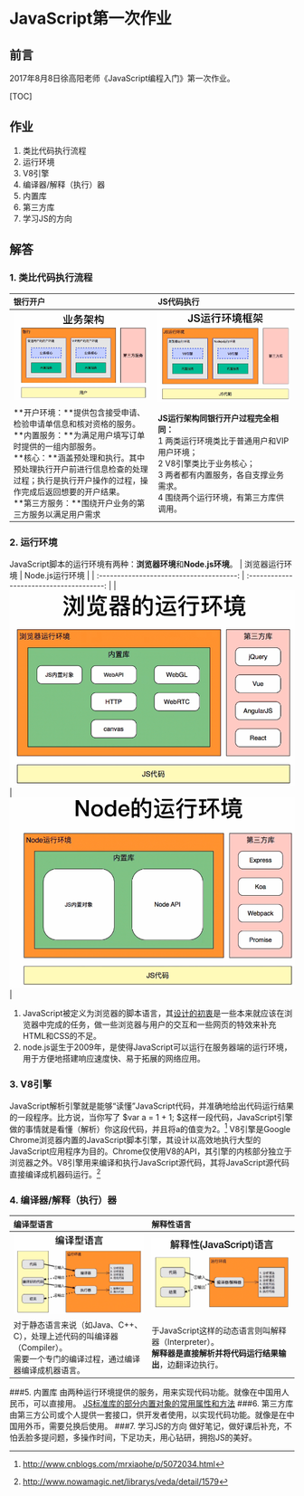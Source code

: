 

# JavaScript第一次作业
## 前言
2017年8月8日徐高阳老师《JavaScript编程入门》第一次作业。

[TOC]

## 作业
1. 类比代码执行流程
2. 运行环境
3. V8引擎
4. 编译器/解释（执行）器 
5. 内置库
6. 第三方库
7. 学习JS的方向

## 解答
### 1. 类比代码执行流程
| 银行开户                                     | JS代码执行                                   |
| :--------------------------------------- | :--------------------------------------- |
| ![1银行开户](https://raw.githubusercontent.com/LydiaLing/MyPostImage/master/Js_Homework/Lesson1/1%E9%93%B6%E8%A1%8C%E5%BC%80%E6%88%B7.png) | ![2JS代码运行](https://github.com/LydiaLing/MyPostImage/blob/master/Js_Homework/Lesson1/2Js%E4%BB%A3%E7%A0%81%E6%89%A7%E8%A1%8C.png?raw=true) |
| **开户环境：**提供包含接受申请、检验申请单信息和核对资格的服务。<br>**内置服务：**为满足用户填写订单时提供的一组内部服务。<br>**核心：**涵盖预处理和执行。其中预处理执行开户前进行信息检查的处理过程；执行是执行开户操作的过程，操作完成后返回想要的开户结果。<br>**第三方服务：**围绕开户业务的第三方服务以满足用户需求 | **JS运行架构同银行开户过程完全相同：**<br>1 两类运行环境类比于普通用户和VIP用户环境；<br>2 V8引擎类比于业务核心；<br>3 两者都有内置服务，各自支撑业务需求。<br>4 围绕两个运行环境，有第三方库供调用。 |

### 2. 运行环境
JavaScript脚本的运行环境有两种：**浏览器环境**和**Node.js环境**。
|                 浏览器运行环境                  |               Node.js运行环境                |
| :--------------------------------------: | :--------------------------------------: |
| ![3浏览器的运行环境](https://github.com/LydiaLing/MyPostImage/blob/master/Js_Homework/Lesson1/3%E6%B5%8F%E8%A7%88%E5%99%A8%E7%9A%84%E8%BF%90%E8%A1%8C%E7%8E%AF%E5%A2%83.png?raw=true) | ![4Node的运行环境](https://github.com/LydiaLing/MyPostImage/blob/master/Js_Homework/Lesson1/4node%E7%9A%84%E8%BF%90%E8%A1%8C%E7%8E%AF%E5%A2%83.png?raw=true) |
1. JavaScript被定义为浏览器的脚本语言，其[设计的初衷](https://mp.weixin.qq.com/s?__biz=MzAxOTc0NzExNg==&mid=2665513059&idx=1&sn=a2eaf97d9e3000d15a33681d1b720463#rd)是一些本来就应该在浏览器中完成的任务，做一些浏览器与用户的交互和一些网页的特效来补充HTML和CSS的不足。
2. node.js诞生于2009年，是使得JavaScript可以运行在服务器端的运行环境，用于方便地搭建响应速度快、易于拓展的网络应用。
### 3. V8引擎
JavaScript解析引擎就是能够“读懂”JavaScript代码，并准确地给出代码运行结果的一段程序。比方说，当你写了 $var a = 1 + 1; $这样一段代码，JavaScript引擎做的事情就是看懂（解析）你这段代码，并且将a的值变为2。[^1]
V8引擎是Google Chrome浏览器内置的JavaScript脚本引擎，其设计以高效地执行大型的JavaScript应用程序为目的。Chrome仅使用V8的API，其引擎的内核部分独立于浏览器之外。V8引擎用来编译和执行JavaScript源代码，其将JavaScript源代码直接编译成机器码运行。[^2]

### 4. 编译器/解释（执行）器
| 编译型语言                                    | 解释性语言                                    |
| :--------------------------------------- | :--------------------------------------- |
| ![5编译型语言](https://github.com/LydiaLing/MyPostImage/blob/master/Js_Homework/Lesson1/5%E7%BC%96%E8%AF%91%E5%9E%8B%E8%AF%AD%E8%A8%80.png?raw=true) | ![6解释性语言](https://github.com/LydiaLing/MyPostImage/blob/master/Js_Homework/Lesson1/6%E8%A7%A3%E9%87%8A%E6%80%A7%E8%AF%AD%E8%A8%80.png?raw=true) |
| 对于静态语言来说（如Java、C++、C），处理上述代码的叫编译器（Compiler）。<br>需要一个专门的编译过程，通过编译器编译成机器语言。 | 于JavaScript这样的动态语言则叫解释器（Interpreter）。<br>**解释器是直接解析并将代码运行结果输出**，边翻译边执行。 |

###5. 内置库
由两种运行环境提供的服务，用来实现代码功能。就像在中国用人民币，可以直接用。
[JS标准库的部分内置对象的常用属性和方法](https://segmentfault.com/a/1190000004954578)
###6. 第三方库
由第三方公司或个人提供一套接口，供开发者使用，以实现代码功能。就像是在中国用外币，需要兑换后使用。
###7. 学习JS的方向
做好笔记，做好课后补充，不怕丢脸多提问题，多操作时间，下足功夫，用心钻研，拥抱JS的美好。




[^1]: http://www.cnblogs.com/mrxiaohe/p/5072034.html

[^2]: http://www.nowamagic.net/librarys/veda/detail/1579




